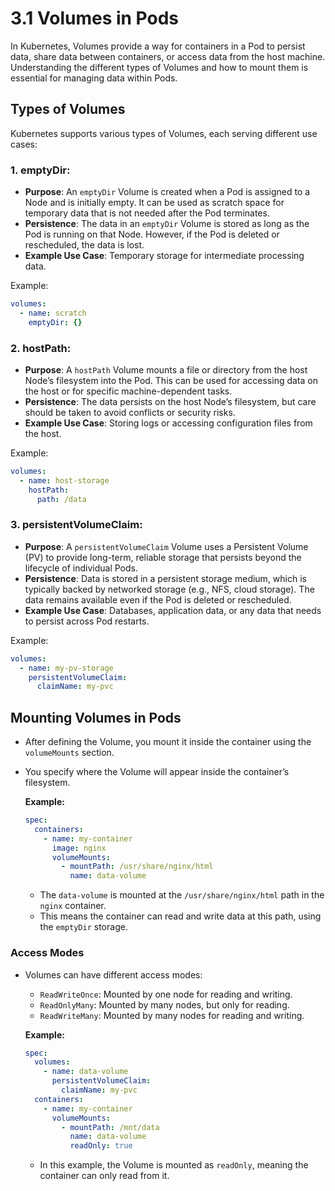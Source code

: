 # **3.1 Volumes in Pods**

In Kubernetes, Volumes provide a way for containers in a Pod to persist data, share data between containers, or access data from the host machine. Understanding the different types of Volumes and how to mount them is essential for managing data within Pods.

## **Types of Volumes**

Kubernetes supports various types of Volumes, each serving different use cases:

### 1. **emptyDir**:

- **Purpose**: An `emptyDir` Volume is created when a Pod is assigned to a Node and is initially empty. It can be used as scratch space for temporary data that is not needed after the Pod terminates.
- **Persistence**: The data in an `emptyDir` Volume is stored as long as the Pod is running on that Node. However, if the Pod is deleted or rescheduled, the data is lost.
- **Example Use Case**: Temporary storage for intermediate processing data.

Example:

```yaml
volumes:
  - name: scratch
    emptyDir: {}
```

### 2. **hostPath**:

- **Purpose**: A `hostPath` Volume mounts a file or directory from the host Node’s filesystem into the Pod. This can be used for accessing data on the host or for specific machine-dependent tasks.
- **Persistence**: The data persists on the host Node’s filesystem, but care should be taken to avoid conflicts or security risks.
- **Example Use Case**: Storing logs or accessing configuration files from the host.

Example:

```yaml
volumes:
  - name: host-storage
    hostPath:
      path: /data
```

### 3. **persistentVolumeClaim**:

- **Purpose**: A `persistentVolumeClaim` Volume uses a Persistent Volume (PV) to provide long-term, reliable storage that persists beyond the lifecycle of individual Pods.
- **Persistence**: Data is stored in a persistent storage medium, which is typically backed by networked storage (e.g., NFS, cloud storage). The data remains available even if the Pod is deleted or rescheduled.
- **Example Use Case**: Databases, application data, or any data that needs to persist across Pod restarts.

Example:

```yaml
volumes:
  - name: my-pv-storage
    persistentVolumeClaim:
      claimName: my-pvc
```

## **Mounting Volumes in Pods**

- After defining the Volume, you mount it inside the container using the `volumeMounts` section.
- You specify where the Volume will appear inside the container’s filesystem.

  **Example:**

  ```yaml
  spec:
    containers:
      - name: my-container
        image: nginx
        volumeMounts:
          - mountPath: /usr/share/nginx/html
            name: data-volume
  ```

  - The `data-volume` is mounted at the `/usr/share/nginx/html` path in the `nginx` container.
  - This means the container can read and write data at this path, using the `emptyDir` storage.

### Access Modes

- Volumes can have different access modes:

  - `ReadWriteOnce`: Mounted by one node for reading and writing.
  - `ReadOnlyMany`: Mounted by many nodes, but only for reading.
  - `ReadWriteMany`: Mounted by many nodes for reading and writing.

  **Example:**

  ```yaml
  spec:
    volumes:
      - name: data-volume
        persistentVolumeClaim:
          claimName: my-pvc
    containers:
      - name: my-container
        volumeMounts:
          - mountPath: /mnt/data
            name: data-volume
            readOnly: true
  ```

  - In this example, the Volume is mounted as `readOnly`, meaning the container can only read from it.

